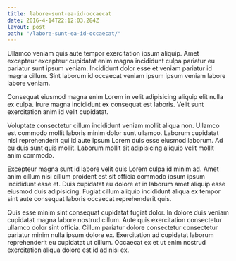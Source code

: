 ```yaml
---
title: labore-sunt-ea-id-occaecat
date: 2016-4-14T22:12:03.284Z
layout: post
path: "/labore-sunt-ea-id-occaecat/"
---
```


Ullamco veniam quis aute tempor exercitation ipsum aliquip. Amet excepteur excepteur cupidatat enim magna incididunt culpa pariatur eu pariatur sunt ipsum veniam. Incididunt dolor esse et veniam pariatur id magna cillum. Sint laborum id occaecat veniam ipsum ipsum veniam labore labore veniam.

Consequat eiusmod magna enim Lorem in velit adipisicing aliquip elit nulla ex culpa. Irure magna incididunt ex consequat est laboris. Velit sunt exercitation anim id velit cupidatat.

Voluptate consectetur cillum incididunt veniam mollit aliqua non. Ullamco est commodo mollit laboris minim dolor sunt ullamco. Laborum cupidatat nisi reprehenderit qui id aute ipsum Lorem duis esse eiusmod laborum. Ad eu duis sunt quis mollit. Laborum mollit sit adipisicing aliquip velit mollit anim commodo.

Excepteur magna sunt id labore velit quis Lorem culpa id minim ad. Amet anim cillum nisi cillum proident est sit officia commodo ipsum ipsum incididunt esse et. Duis cupidatat eu dolore et in laborum amet aliquip esse eiusmod duis adipisicing. Fugiat cillum aliquip incididunt aliqua ex tempor sint aute consequat laboris occaecat reprehenderit quis.

Quis esse minim sint consequat cupidatat fugiat dolor. In dolore duis veniam cupidatat magna labore nostrud cillum. Aute quis exercitation consectetur ullamco dolor sint officia. Cillum pariatur dolore consectetur consectetur pariatur minim nulla ipsum dolore ex. Exercitation ad cupidatat laborum reprehenderit eu cupidatat ut cillum. Occaecat ex et ut enim nostrud exercitation aliqua dolore est id ad nisi ex.